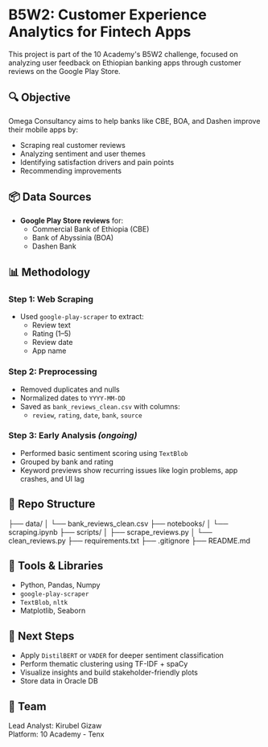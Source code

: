 # B5W2: Customer Experience Analytics for Fintech Apps

This project is part of the 10 Academy's B5W2 challenge, focused on analyzing user feedback on Ethiopian banking apps through customer reviews on the Google Play Store.

## 🔍 Objective

Omega Consultancy aims to help banks like CBE, BOA, and Dashen improve their mobile apps by:
- Scraping real customer reviews
- Analyzing sentiment and user themes
- Identifying satisfaction drivers and pain points
- Recommending improvements

## 📦 Data Sources

- **Google Play Store reviews** for:
  - Commercial Bank of Ethiopia (CBE)
  - Bank of Abyssinia (BOA)
  - Dashen Bank

## 📊 Methodology

### Step 1: Web Scraping
- Used `google-play-scraper` to extract:
  - Review text
  - Rating (1–5)
  - Review date
  - App name

### Step 2: Preprocessing
- Removed duplicates and nulls
- Normalized dates to `YYYY-MM-DD`
- Saved as `bank_reviews_clean.csv` with columns:
  - `review`, `rating`, `date`, `bank`, `source`

### Step 3: Early Analysis *(ongoing)*
- Performed basic sentiment scoring using `TextBlob`
- Grouped by bank and rating
- Keyword previews show recurring issues like login problems, app crashes, and UI lag

## 📁 Repo Structure

├── data/
│   └── bank_reviews_clean.csv
├── notebooks/
│   └── scraping.ipynb
├── scripts/
│   ├── scrape_reviews.py
│   └── clean_reviews.py
├── requirements.txt
├── .gitignore
├── README.md


## 🔧 Tools & Libraries

- Python, Pandas, Numpy
- `google-play-scraper`
- `TextBlob`, `nltk`
- Matplotlib, Seaborn

## 🧠 Next Steps

- Apply `DistilBERT` or `VADER` for deeper sentiment classification
- Perform thematic clustering using TF-IDF + spaCy
- Visualize insights and build stakeholder-friendly plots
- Store data in Oracle DB

## 👥 Team
Lead Analyst: Kirubel Gizaw  
Platform: 10 Academy - Tenx